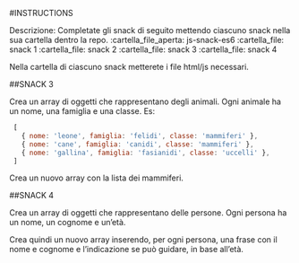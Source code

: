 #INSTRUCTIONS

Descrizione:
Completate gli snack di seguito mettendo ciascuno snack nella sua cartella dentro la repo.
:cartella_file_aperta: js-snack-es6
      :cartella_file: snack 1
      :cartella_file: snack 2
      :cartella_file: snack 3
      :cartella_file: snack 4

Nella cartella di ciascuno snack metterete i file html/js necessari.


##SNACK 3
 
Crea un array di oggetti che rappresentano degli animali.
Ogni animale ha un nome, una famiglia e una classe.
Es:
``` javascript
 [
   { nome: 'leone', famiglia: 'felidi', classe: 'mammiferi' },
   { nome: 'cane', famiglia: 'canidi', classe: 'mammiferi' },
   { nome: 'gallina', famiglia: 'fasianidi', classe: 'uccelli' },
 ]
```
Crea un nuovo array con la lista dei mammiferi.

##SNACK 4

Crea un array di oggetti che rappresentano delle persone.
Ogni persona ha un nome, un cognome e un’età.

Crea quindi un nuovo array inserendo, per ogni persona, una frase con il nome e cognome e l’indicazione se può guidare, in base all’età.